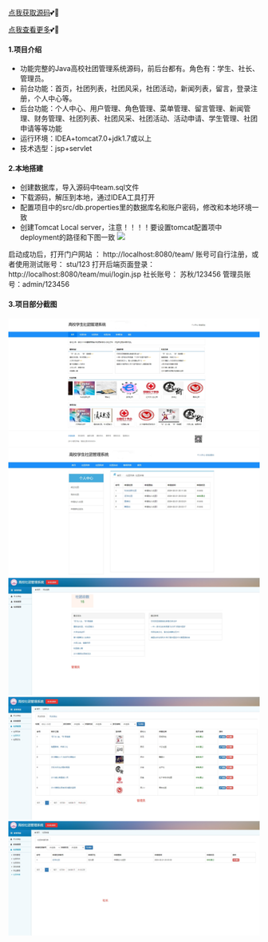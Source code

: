 [点我获取源码](https://x-x.fun/e/OUf380e203kC5)💕🤞


[点我查看更多](http://blog.cyrobot.top/blog)💕🤞

#### 1.项目介绍
- 功能完整的Java高校社团管理系统源码，前后台都有。角色有：学生、社长、管理员。
- 前台功能：首页，社团列表，社团风采，社团活动，新闻列表，留言，登录注册，个人中心等。
- 后台功能：个人中心、用户管理、角色管理、菜单管理、留言管理、新闻管理、财务管理、社团列表、社团风采、社团活动、活动申请、学生管理、社团申请等等功能
- 运行环境：IDEA+tomcat7.0+jdk1.7或以上
- 技术选型：jsp+servlet

#### 2.本地搭建
- 创建数据库，导入源码中team.sql文件
- 下载源码，解压到本地，通过IDEA工具打开
- 配置项目中的src/db.properties里的数据库名和账户密码，修改和本地环境一致
- 创建Tomcat Local server，注意！！！！要设置tomcat配置项中deployment的路径和下图一致
![](http://blog.cyrobot.top/profile/blog/2024/02/21/6_20240221204458A025.png)

启动成功后，打开门户网站 ： http://localhost:8080/team/  账号可自行注册，或者使用测试账号： stu/123
打开后端页面登录：http://localhost:8080/team/mui/login.jsp  社长账号： 苏秋/123456   管理员账号：admin/123456

#### 3.项目部分截图
![输入图片说明](1.png)![输入图片说明](2.png)![输入图片说明](3.png)![输入图片说明](4.png)![输入图片说明](5.png)